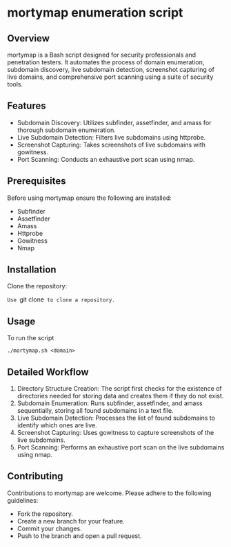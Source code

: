 # mortymap enumeration script

## Overview
mortymap is a Bash script designed for security professionals and penetration testers. It automates the process of domain enumeration, subdomain discovery, live subdomain detection, screenshot capturing of live domains, and comprehensive port scanning using a suite of security tools.

## Features

- Subdomain Discovery: Utilizes subfinder, assetfinder, and amass for thorough subdomain enumeration.
- Live Subdomain Detection: Filters live subdomains using httprobe.
- Screenshot Capturing: Takes screenshots of live subdomains with gowitness.
- Port Scanning: Conducts an exhaustive port scan using nmap.

## Prerequisites

Before using mortymap ensure the following are installed:

- Subfinder
- Assetfinder
- Amass
- Httprobe
- Gowitness
- Nmap

## Installation

Clone the repository: 

`Use `git clone` to clone a repository.`

## Usage

To run the script

`./mortymap.sh <domain>`

## Detailed Workflow

1. Directory Structure Creation: The script first checks for the existence of directories needed for storing data and creates them if they do not exist.
2. Subdomain Enumeration: Runs subfinder, assetfinder, and amass sequentially, storing all found subdomains in a text file.
3. Live Subdomain Detection: Processes the list of found subdomains to identify which ones are live.
4. Screenshot Capturing: Uses gowitness to capture screenshots of the live subdomains.
5. Port Scanning: Performs an exhaustive port scan on the live subdomains using nmap.

## Contributing
Contributions to mortymap are welcome. Please adhere to the following guidelines:

- Fork the repository.
- Create a new branch for your feature.
- Commit your changes.
- Push to the branch and open a pull request.
